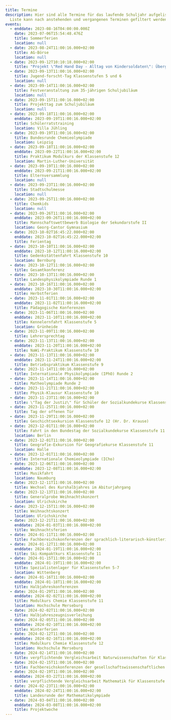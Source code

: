 ```yaml
---
title: Termine
description: Hier sind alle Termine für das laufende Schuljahr aufgelistet. Die
  Liste kann nach anstehenden und vergangenen Terminen gefiltert werden.
events:
  - enddate: 2023-08-16T04:00:00.000Z
    date: 2023-07-06T15:54:48.476Z
    title: Sommerferien
    location: null
  - date: 2023-08-24T11:00:16.000+02:00
    title: AG-Börse
    location: null
  - date: 2023-09-12T10:10:18.000+02:00
    title: "Projekt \"Red Hand Day - Alltag von Kindersoldaten\": Übergabe der Red-Hand-Mappe an Dr. Karamba Diaby"
  - date: 2023-09-13T11:00:16.000+02:00
    title: Jugend-forscht-Tag Klassenstufen 5 und 6
    location: null
  - date: 2023-09-14T11:00:16.000+02:00
    title: Festveranstaltung zum 35-jährigen Schuljubiläum
    location: null
  - date: 2023-09-15T11:00:16.000+02:00
    title: Projekttag zum Schuljubiläum
    location: null
  - date: 2023-09-18T11:00:16.000+02:00
    enddate: 2023-09-19T11:00:16.000+02:00
    title: Schülerratstraining
    location: Villa Jühling
  - date: 2023-09-19T11:00:16.000+02:00
    title: Bundesrunde Chemieolympiade
    location: Leipzig
  - date: 2023-09-18T11:00:16.000+02:00
    enddate: 2023-09-22T11:00:16.000+02:00
    title: Praktikum Modulkurs der Klassenstufe 12
    location: Martin-Luther-Universität
  - date: 2023-09-19T11:00:16.000+02:00
    enddate: 2023-09-21T11:00:16.000+02:00
    title: Elternversammlung
    location: null
  - date: 2023-09-23T11:00:16.000+02:00
    title: Stadtschulmesse
    location: null
  - date: 2023-09-25T11:00:16.000+02:00
    title: Chemkids
    location: null
  - date: 2023-09-26T11:00:16.000+02:00
    enddate: 2023-09-26T11:00:16.000+02:00
    title: Mannschaftswettbewerb Biologie der Sekundarstufe II
    location: Georg-Cantor Gymnasium
  - date: 2023-10-02T16:45:22.000+02:00
    enddate: 2023-10-02T16:45:22.000+02:00
    title: Ferientag
  - date: 2023-10-10T11:00:16.000+02:00
    enddate: 2023-10-12T11:00:16.000+02:00
    title: Gedenkstättenfahrt Klassenstufe 10
    location: Bernburg
  - date: 2023-10-12T11:00:16.000+02:00
    title: Gesamtkonferenz
  - date: 2023-10-13T11:00:16.000+02:00
    title: Landesphysikolympiade Runde 1 
  - date: 2023-10-16T11:00:16.000+02:00
    enddate: 2023-10-30T11:00:16.000+02:00
    title: Herbstferien
  - date: 2023-11-01T11:00:16.000+02:00
    enddate: 2023-11-02T11:00:16.000+02:00
    title: Pädagogische Konferenzen
  - date: 2023-11-06T11:00:16.000+02:00
    enddate: 2023-11-10T11:00:16.000+02:00
    title: Kennelernfahrt Klassenstufe 5
    location: Grünheide
  - date: 2023-11-09T11:00:16.000+02:00
    title: Lehrersprechtag
  - date: 2023-11-13T11:00:16.000+02:00
    enddate: 2023-11-20T11:00:16.000+02:00
    title: NaWi-Praktikum Klassenstufe 10
  - date: 2023-11-13T11:00:16.000+02:00
    enddate: 2023-11-24T11:00:16.000+02:00
    title: Betriebspraktikum Klassenstufe 9
  - date: 2023-11-14T11:00:16.000+02:00
    title: Internationale Physikolympiade (IPhO) Runde 2
  - date: 2023-11-14T11:00:16.000+02:00
    title: Matheolympiade Runde 2
  - date: 2023-11-21T11:00:16.000+02:00
    title: Physik-Klausur Klassenstufe 10
  - date: 2023-11-23T11:00:16.000+02:00
    title: \"Tag der Justiz\" für Schüler der Sozialkundekurse Klassenstufe 10
  - date: 2023-11-25T11:00:16.000+02:00
    title: Tag der offenen Tür
  - date: 2023-11-29T11:00:16.000+02:00
    title: Geschichtsexkursion Klassenstufe 12 (Hr. Dr. Krause)
  - date: 2023-12-01T11:00:16.000+02:00
    title: Fahrt in den Bundestag der Sozialkundekurse Klassenstufe 11
    location: Berlin
  - date: 2023-12-01T11:00:16.000+02:00
    title: Geografie-Exkursion für Geografiekurse Klassenstufe 11
    location: Halle
  - date: 2023-12-01T11:00:16.000+02:00
    title: Internationale Chemieolympiade (ICho)
  - date: 2023-12-06T11:00:16.000+02:00
    enddate: 2023-12-08T11:00:16.000+02:00
    title: Musikfahrt
    location: Naumburg
  - date: 2023-12-11T11:00:16.000+02:00
    title: Wechsel des Kurshalbjahres im Abiturjahrgang
  - date: 2023-12-13T11:00:16.000+02:00
    title: Generalprobe Weihnachtskonzert
    location: Ulrichskirche  
  - date: 2023-12-15T11:00:16.000+02:00
    title: Weihnachtskonzert
    location: Ulrichskirche
  - date: 2023-12-21T11:00:16.000+02:00
    enddate: 2024-01-03T11:00:16.000+02:00
    title: Weihnachtsferien 
  - date: 2024-01-11T11:00:16.000+02:00
    title: Fachbereichskonferenzen der sprachlich-literarisch-künstlerischen Fächer
  - date: 2024-01-12T11:00:16.000+02:00
    enddate: 2024-01-19T11:00:16.000+02:00
    title: Ski-Kompaktkurs Klassenstufe 11
  - date: 2024-01-15T11:00:16.000+02:00
    enddate: 2024-01-19T11:00:16.000+02:00
    title: Spezialistenlager für Klassenstufen 5-7
    location: Wittenberg
  - date: 2024-01-16T11:00:16.000+02:00
    enddate: 2024-01-18T11:00:16.000+02:00
    title: Halbjahreskonferenzen
  - date: 2024-01-29T11:00:16.000+02:00
    enddate: 2024-02-02T11:00:16.000+02:00
    title: Modulkurs Chemie Klassenstufe 11
    location: Hochschule Merseburg
  - date: 2024-02-02T11:00:16.000+02:00
    title: Halbjahreszeugnisverleihung 
  - date: 2024-02-05T11:00:16.000+02:00
    enddate: 2024-02-10T11:00:16.000+02:00
    title: Winterferien
  - date: 2024-02-12T11:00:16.000+02:00
    enddate: 2024-02-16T11:00:16.000+02:00
    title: Modulkurs Chemie Klassenstufe 12
    location: Hochschule Merseburg
  - date: 2024-02-14T11:00:16.000+02:00
    title: verpflichtende Vergleichsarbeit Naturwissenschaften für Klassenstufe 8
  - date: 2024-02-15T11:00:16.000+02:00
    title: Fachbereichskonferenzen der gesellschaftswissenschaftlichen Fächer und Sport
  - date: 2024-02-19T11:00:16.000+02:00
    enddate: 2024-03-22T11:00:16.000+02:00
    title: verpflichtende Vergleichsarbeit Mathematik für Klassenstufe 8 (online)
  - date: 2024-02-23T11:00:16.000+02:00
    enddate: 2024-02-24T11:00:16.000+02:00
    title: Landesrunde der Mathematikolympiade
  - date: 2024-03-04T11:00:16.000+02:00
    enddate: 2024-03-08T11:00:16.000+02:00
    title: Projektwoche
---
```

